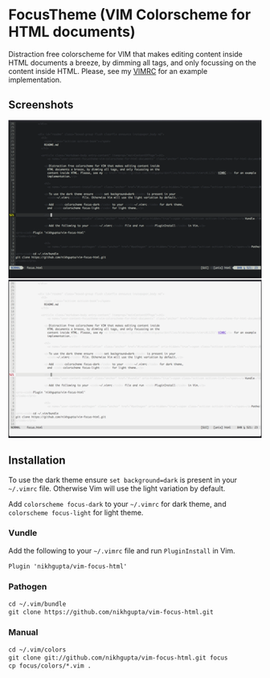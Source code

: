 # FocusTheme (VIM Colorscheme for HTML documents)

Distraction free colorscheme for VIM that makes editing content inside
HTML documents a breeze, by dimming all tags, and only focussing on the
content inside HTML. Please, see my [VIMRC][vimrc] for an example
implementation.

## Screenshots

![dark](https://raw.githubusercontent.com/nikhgupta/vim-focus-html/master/vim-focus-dark.png)
![light](https://raw.githubusercontent.com/nikhgupta/vim-focus-html/master/vim-focus-light.png)

## Installation

To use the dark theme ensure `set background=dark` is present in your
`~/.vimrc` file. Otherwise Vim will use the light variation by default.

Add `colorscheme focus-dark` to your `~/.vimrc` for dark theme,
and `colorscheme focus-light` for light theme.

### Vundle
Add the following to your `~/.vimrc` file and run `PluginInstall` in Vim.

    Plugin 'nikhgupta/vim-focus-html'
    
### Pathogen

    cd ~/.vim/bundle
    git clone https://github.com/nikhgupta/vim-focus-html.git

### Manual

    cd ~/.vim/colors
    git clone git://github.com/nikhgupta/vim-focus-html.git focus
    cp focus/colors/*.vim .

  [vimrc]: https://github.com/nikhgupta/dotfiles/blob/master/vimrc#L1251
